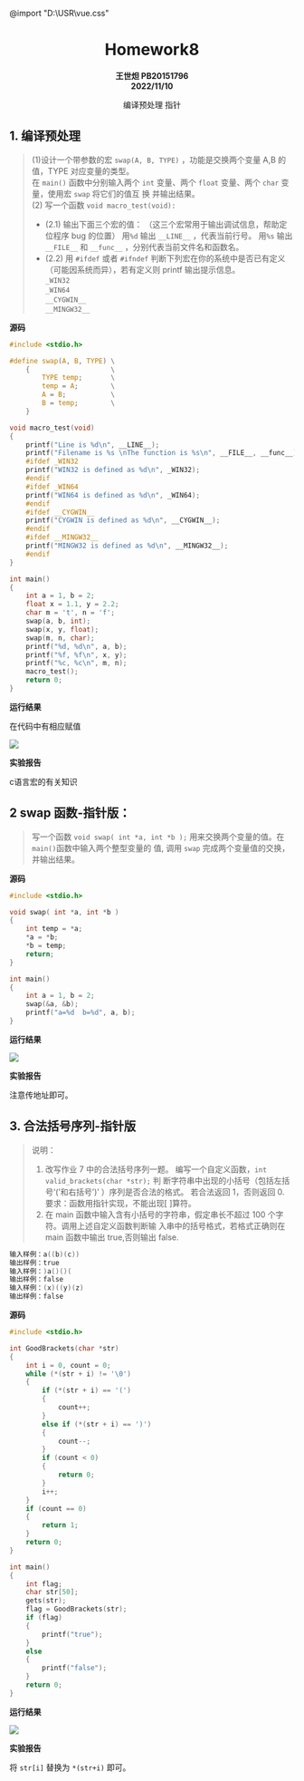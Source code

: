@import "D:\USR\vue.css"

# <center>Homework8</center>


**<center>王世炟 PB20151796**</center>
**<center>2022/11/10</center>**

<center>编译预处理 指针</center>

## 1. 编译预处理

>(1)设计一个带参数的宏 `swap(A, B, TYPE)` ，功能是交换两个变量 A,B 的值，TYPE 对应变量的类型。\
在 `main()` 函数中分别输入两个 `int` 变量、两个 `float` 变量、两个 `char` 变量，使用宏 `swap` 将它们的值互
换 并输出结果。\
(2) 写一个函数 `void macro_test(void):`
>- (2.1) 输出下面三个宏的值： （这三个宏常用于输出调试信息，帮助定位程序 bug 的位置）
用`%d` 输出 `__LINE__` ，代表当前行号。
用`%s` 输出 `__FILE__` 和 `__func__` ，分别代表当前文件名和函数名。
>- (2.2) 用 `#ifdef` 或者 `#ifndef` 判断下列宏在你的系统中是否已有定义（可能因系统而异），若有定义则
printf 输出提示信息。\
`_WIN32`\
`_WIN64`\
`__CYGWIN__`\
`__MINGW32__`

**源码**

```c
#include <stdio.h>

#define swap(A, B, TYPE) \
    {                    \
        TYPE temp;       \
        temp = A;        \
        A = B;           \
        B = temp;        \
    }

void macro_test(void)
{
    printf("Line is %d\n", __LINE__);
    printf("Filename is %s \nThe function is %s\n", __FILE__, __func__);
    #ifdef _WIN32
    printf("WIN32 is defined as %d\n", _WIN32);
    #endif
    #ifdef _WIN64
    printf("WIN64 is defined as %d\n", _WIN64);
    #endif
    #ifdef __CYGWIN__
    printf("CYGWIN is defined as %d\n", __CYGWIN__);
    #endif
    #ifdef __MINGW32__
    printf("MINGW32 is defined as %d\n", __MINGW32__);
    #endif
}

int main()
{
    int a = 1, b = 2;
    float x = 1.1, y = 2.2;
    char m = 't', n = 'f';
    swap(a, b, int);
    swap(x, y, float);
    swap(m, n, char);
    printf("%d, %d\n", a, b);
    printf("%f, %f\n", x, y);
    printf("%c, %c\n", m, n);
    macro_test();
    return 0;
}
```

**运行结果**

在代码中有相应赋值

![](1.jpg)

**实验报告**

c语言宏的有关知识


## 2 swap 函数-指针版：

>写一个函数 `void swap( int *a, int *b );` 用来交换两个变量的值。在 `main()`函数中输入两个整型变量的
值, 调用 `swap` 完成两个变量值的交换，并输出结果。


**源码**

```c
#include <stdio.h>

void swap( int *a, int *b )
{
    int temp = *a;
    *a = *b;
    *b = temp;
    return;
}

int main()
{
    int a = 1, b = 2;
    swap(&a, &b);
    printf("a=%d  b=%d", a, b);
}
```

**运行结果**

![](2.jpg)


**实验报告**

注意传地址即可。

## 3. 合法括号序列-指针版
>说明：
>1) 改写作业 7 中的合法括号序列一题。 编写一个自定义函数，`int valid_brackets(char *str);` 判
断字符串中出现的小括号（包括左括号‘(’和右括号’)’ ）序列是否合法的格式。 若合法返回 1，否则返回 0. 要求：函数用指针实现，不能出现[ ]算符。
>2) 在 main 函数中输入含有小括号的字符串，假定串长不超过 100 个字符。调用上述自定义函数判断输
入串中的括号格式，若格式正确则在 main 函数中输出 true,否则输出 false.

```c
输入样例：a((b)(c))
输出样例：true
输入样例：)a()()(
输出样例：false
输入样例：(x)((y)(z)
输出样例：false
```


**源码**

```c
#include <stdio.h>

int GoodBrackets(char *str)
{
    int i = 0, count = 0;
    while (*(str + i) != '\0')
    {
        if (*(str + i) == '(')
        {
            count++;
        }
        else if (*(str + i) == ')')
        {
            count--;
        }
        if (count < 0)
        {
            return 0;
        }
        i++;
    }
    if (count == 0)
    {
        return 1;
    }
    return 0;
}

int main()
{
    int flag;
    char str[50];
    gets(str);
    flag = GoodBrackets(str);
    if (flag)
    {
        printf("true");
    }
    else
    {
        printf("false");
    }
    return 0;
}
```

**运行结果**

![](3.jpg)


**实验报告**

将 `str[i]` 替换为 `*(str+i)` 即可。